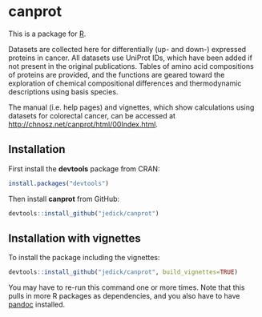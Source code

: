 # canprot

This is a package for [R](http://r-project.org).

Datasets are collected here for differentially (up- and down-) expressed
proteins in cancer. All datasets use UniProt IDs, which have been added if not
present in the original publications. Tables of amino acid compositions of
proteins are provided, and the functions are geared toward the exploration of
chemical compositional differences and thermodynamic descriptions using basis
species.

The manual (i.e. help pages) and vignettes, which show calculations using
datasets for colorectal cancer, can be accessed at
<http://chnosz.net/canprot/html/00Index.html>.

## Installation

First install the **devtools** package from CRAN:

```R
install.packages("devtools")
```

Then install **canprot** from GitHub:

```R
devtools::install_github("jedick/canprot")
```

## Installation with vignettes

To install the package including the vignettes:

```R
devtools::install_github("jedick/canprot", build_vignettes=TRUE)
```

You may have to re-run this command one or more times. Note that this pulls in
more R packages as dependencies, and you also have to have
[pandoc](http://pandoc.org/installing.html) installed.
